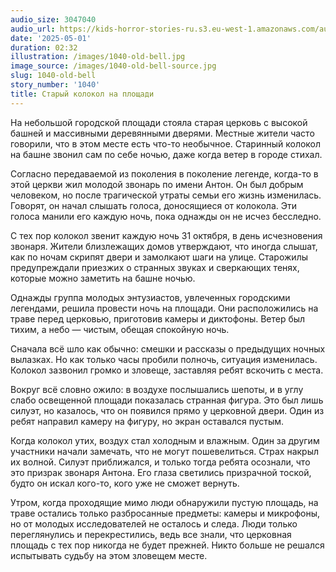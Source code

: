 ```yaml
---
audio_size: 3047040
audio_url: https://kids-horror-stories-ru.s3.eu-west-1.amazonaws.com/audio/1040-old-bell.mp3
date: '2025-05-01'
duration: 02:32
illustration: /images/1040-old-bell.jpg
image_source: /images/1040-old-bell-source.jpg
slug: 1040-old-bell
story_number: '1040'
title: Старый колокол на площади
---
```


На небольшой городской площади стояла старая церковь с высокой башней и массивными деревянными дверями. Местные жители часто говорили, что в этом месте есть что-то необычное. Старинный колокол на башне звонил сам по себе ночью, даже когда ветер в городе стихал.

Согласно передаваемой из поколения в поколение легенде, когда-то в этой церкви жил молодой звонарь по имени Антон. Он был добрым человеком, но после трагической утраты семьи его жизнь изменилась. Говорят, он начал слышать голоса, доносящиеся от колокола. Эти голоса манили его каждую ночь, пока однажды он не исчез бесследно.

С тех пор колокол звенит каждую ночь 31 октября, в день исчезновения звонаря. Жители близлежащих домов утверждают, что иногда слышат, как по ночам скрипят двери и замолкают шаги на улице. Старожилы предупреждали приезжих о странных звуках и сверкающих тенях, которые можно заметить на башне ночью.

Однажды группа молодых энтузиастов, увлеченных городскими легендами, решила провести ночь на площади. Они расположились на траве перед церковью, приготовив камеры и диктофоны. Ветер был тихим, а небо — чистым, обещая спокойную ночь.

Сначала всё шло как обычно: смешки и рассказы о предыдущих ночных вылазках. Но как только часы пробили полночь, ситуация изменилась. Колокол зазвонил громко и зловеще, заставляя ребят вскочить с места.

Вокруг всё словно ожило: в воздухе послышались шепоты, и в углу слабо освещенной площади показалась странная фигура. Это был лишь силуэт, но казалось, что он появился прямо у церковной двери. Один из ребят направил камеру на фигуру, но экран оставался пустым.

Когда колокол утих, воздух стал холодным и влажным. Один за другим участники начали замечать, что не могут пошевелиться. Страх накрыл их волной. Силуэт приближался, и только тогда ребята осознали, что это призрак звонаря Антона. Его глаза светились призрачной тоской, будто он искал кого-то, кого уже не сможет вернуть.

Утром, когда проходящие мимо люди обнаружили пустую площадь, на траве остались только разбросанные предметы: камеры и микрофоны, но от молодых исследователей не осталось и следа. Люди только переглянулись и перекрестились, ведь все знали, что церковная площадь с тех пор никогда не будет прежней. Никто больше не решался испытывать судьбу на этом зловещем месте.